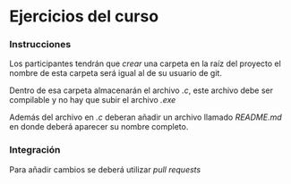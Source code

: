 # Ejercicios del curso

### Instrucciones

Los participantes tendrán que *crear* una carpeta en la raíz del proyecto 
el nombre de esta carpeta será igual al de su usuario de git.

Dentro de esa carpeta almacenarán el archivo *.c*, este archivo debe ser compilable y no hay que subir el archivo *.exe*

Además del archivo en *.c* deberan añadir un archivo llamado *README.md* en donde deberá aparecer su nombre completo.


### Integración
Para añadir cambios se deberá utilizar *pull requests*
